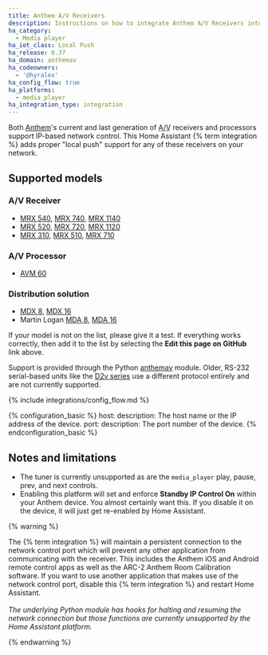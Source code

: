 ```yaml
---
title: Anthem A/V Receivers
description: Instructions on how to integrate Anthem A/V Receivers into Home Assistant.
ha_category:
  - Media player
ha_iot_class: Local Push
ha_release: 0.37
ha_domain: anthemav
ha_codeowners:
  - '@hyralex'
ha_config_flow: true
ha_platforms:
  - media_player
ha_integration_type: integration
---
```


Both [Anthem]'s current and last generation of <abbr title="Audio & video">A/V</abbr> receivers and processors support IP-based network control. This Home Assistant {% term integration %} adds proper "local push" support for any of these receivers on your network.

## Supported models

### A/V Receiver

- [MRX 540](https://www.anthemav.com/products-current/type=av-receiver/model=mrx-540/page=overview), [MRX 740](https://www.anthemav.com/products-current/type=av-receiver/model=mrx-740/page=overview), [MRX 1140](https://www.anthemav.com/products-current/type=av-receiver/model=mrx-1140/page=overview)
- [MRX 520](https://www.anthemav.com/products-current/series=mrx-series-gen3/model=mrx-520/page=overview), [MRX 720](https://www.anthemav.com/products-current/collection=performance/model=mrx-720/page=overview), [MRX 1120](https://www.anthemav.com/products-current/collection=performance/model=mrx-1120/page=overview)
- [MRX 310](https://www.anthemav.com/products-archived/type=av-receiver/model=mrx-310/page=overview), [MRX 510](https://www.anthemav.com/products-archived/series=mrx-series/model=mrx-510/page=overview), [MRX 710](https://www.anthemav.com/products-archived/type=av-receiver/model=mrx-710/page=overview)

### A/V Processor

- [AVM 60](https://www.anthemav.com/products-current/model=avm-60/page=overview)

### Distribution solution

- [MDX 8](https://www.anthemav.com/products-current/type=distribution/model=mdx-8/page=overview), [MDX 16](https://www.anthemav.com/products-current/type=distribution/model=mdx-16/page=overview)
- Martin Logan [MDA 8](https://www.martinlogan.com/en/product/mda8), [MDA 16](https://www.martinlogan.com/en/product/mda16)

If your model is not on the list, please give it a test. If everything works correctly, then add it to the list by selecting the **Edit this page on GitHub** link above.

Support is provided through the Python [anthemav] module. Older, RS-232 serial-based units like the [D2v series](https://www.anthemav.com/products-archived/model=d2v/page=overview) use a different protocol entirely and are not currently supported.

[Anthem]: https://www.anthemav.com/
[anthemav]: https://github.com/nugget/python-anthemav

{% include integrations/config_flow.md %}

{% configuration_basic %}
host:
  description: The host name or the IP address of the device.
port:
  description: The port number of the device.
{% endconfiguration_basic %}

## Notes and limitations

- The tuner is currently unsupported as are the `media_player` play, pause, prev, and next controls.
- Enabling this platform will set and enforce **Standby IP Control On** within your Anthem device. You almost certainly want this. If you disable it on the device, it will just get re-enabled by Home Assistant.

{% warning %}

The {% term integration %} will maintain a persistent connection to the network control port which will prevent any other application from communicating with the receiver. This includes the Anthem iOS and Android remote control apps as well as the ARC-2 Anthem Room Calibration software. If you want to use another application that makes use of the network control port, disable this {% term integration %} and restart Home Assistant.
<br /><br />
*The underlying Python module has hooks for halting and resuming the network connection but those functions are currently unsupported by the Home Assistant platform.*

{% endwarning %}
